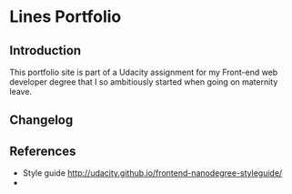 # Lines Portfolio

## Introduction
This portfolio site is part of a Udacity assignment for my Front-end web developer degree that I so ambitiously started when going on maternity leave.


## Changelog

## References
* Style guide http://udacity.github.io/frontend-nanodegree-styleguide/
* 
